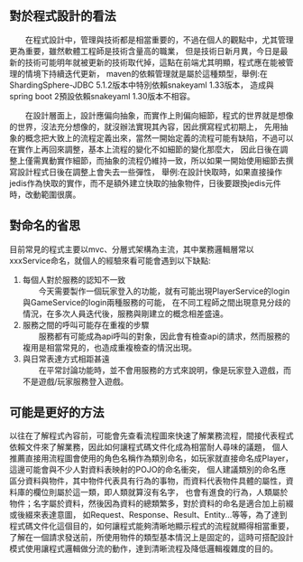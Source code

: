 ## 對於程式設計的看法
&emsp;&emsp;在程式設計中，管理與技術都是相當重要的，不過在個人的觀點中，尤其管理更為重要，雖然軟體工程師是技術含量高的職業，
但是技術日新月異，今日是最新的技術可能明年就被更新的技術取代掉，這點在前端尤其明顯，程式應在能被管理的情境下持續迭代更新，
maven的依賴管理就是屬於這種類型，舉例:在ShardingSphere-JDBC 5.1.2版本中特別依賴snakeyaml 1.33版本，
造成與spring boot 2預設依賴snakeyaml 1.30版本不相容。  

&emsp;&emsp;在設計層面上，設計應偏向抽象，而實作上則偏向細節，程式的世界就是想像的世界，沒法充分想像的，就沒辦法實現其內容，因此撰寫程式初期上，
先用抽象的概念把大致上的流程定義出來，當然一開始定義的流程可能有缺陷，不過可以在實作上再回來調整，基本上流程的變化不如細節的變化那麼大，
因此日後在調整上僅需異動實作細節，而抽象的流程仍維持一致，所以如果一開始使用細節去撰寫設計程式日後在調整上會失去一些彈性，
舉例:在設計快取時，如果直接操作jedis作為快取的實作，而不是額外建立快取的抽象物件，日後要跟換jedis元件時，改動範圍很廣。

## 對命名的省思
目前常見的程式主要以mvc、分層式架構為主流，其中業務邏輯層常以xxxService命名，就個人的經驗來看可能會遇到以下缺點:
1. 每個人對於服務的認知不一致  
   &emsp;&emsp;今天需要製作一個玩家登入的功能，就有可能出現PlayerService的login與GameService的login兩種服務的可能，
在不同工程師之間出現意見分歧的情況，在多次人員迭代後，服務與剛建立的概念相差盛遠。
2. 服務之間的呼叫可能存在重複的步驟  
   &emsp;&emsp;服務都有可能成為api呼叫的對象，因此會有檢查api的請求，然而服務的複用是相當常見的，也造成重複檢查的情況出現。
3. 與日常表達方式相距甚遠  
   &emsp;&emsp;在平常討論功能時，並不會用服務的方式來說明，像是玩家登入遊戲，而不是遊戲/玩家服務登入遊戲。

## 可能是更好的方法
以往在了解程式內容前，可能會先查看流程圖來快速了解業務流程，間接代表程式依賴文件來了解業務，因此如何讓程式碼文件化成為相當耐人尋味的議題，
個人推薦直接用流程圖會使用的角色名稱作為類別命名，如玩家就直接命名成Player，這邊可能會與不少人對資料表映射的POJO的命名衝突，
個人建議類別的命名應區分資料與物件，其中物件代表具有行為的事物，而資料代表物件具體的屬性，資料庫的欄位則屬於這一類，即人類就算沒有名字，
也會有進食的行為，人類屬於物件；名字屬於資料，然後因為資料的總類繁多，對於資料的命名是適合加上前綴或後綴來表達意圖，
如Request、Response、Result、Entity...等等，為了達到程式碼文件化這個目的，如何讓程式能夠清晰地顯示程式的流程就顯得相當重要，
了解在一個請求發送前，所使用物件的類型基本情況上是固定的，這時可搭配設計模式使用讓程式邏輯做分流的動作，達到清晰流程及降低邏輯複雜度的目的。
